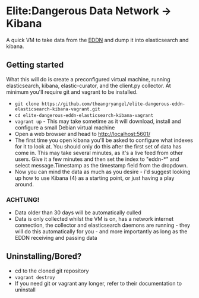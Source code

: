 # Elite:Dangerous Data Network -> Kibana
A quick VM to take data from the [EDDN](https://forums.frontier.co.uk/showthread.php?t=57986) and dump it into
elasticsearch and kibana.

## Getting started
What this will do is create a preconfigured virtual machine, running elasticsearch, kibana, elastic-curator, 
and the client.py collector. At minimum you'll require git and vagrant to be installed.

  - `git clone https://github.com/theangryangel/elite-dangerous-eddn-elasticsearch-kibana-vagrant.git`
  - `cd elite-dangerous-eddn-elasticsearch-kibana-vagrant`
  - `vagrant up` - This may take sometime as it will download, install and configure a small Debian virtual machine
  - Open a web browser and head to [http://localhost:5601/](http://localhost:5601/)
  - The first time you open kibana you'll be asked to configure what indexes for it to look at. You should only do this
    after the first set of data has come in. This may take several minutes, as it's a live feed from other users.
	Give it a few minutes and then set the index to "eddn-*" and select message.Timestamp as the timestamp field from
	the dropdown.
  - Now you can mind the data as much as you desire - i'd suggest looking up how to use Kibana (4) as a starting point,
    or just having a play around.

### ACHTUNG!
  - Data older than 30 days will be automatically culled
  - Data is only collected whilst the VM is on, has a network internet connection, the collector and elasticsearch
    daemons are running - they will do this automatically for you - and more
	importantly as long as the EDDN receiving and passing data

## Uninstalling/Bored?
  - cd to the cloned git repository
  - `vagrant destroy`
  - If you need git or vagrant any longer, refer to their documentation to
    uninstall
